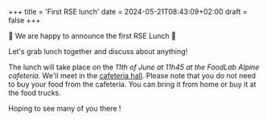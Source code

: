 +++
title = 'First RSE lunch'
date = 2024-05-21T08:43:09+02:00
draft = false
+++

🎉 We are happy to announce the first RSE Lunch 🎉

Let's grab lunch together and discuss about anything!

The lunch will take place on the *11th of June at 11h45 at the FoodLab Alpine
cafeteria*. We'll meet in the [cafeteria
hall](https://plan.epfl.ch/?room==CM%202%2094.3). Please note that you do not
need to buy your food from the cafeteria. You can bring it from home or buy it
at the food trucks.

Hoping to see many of you there !
